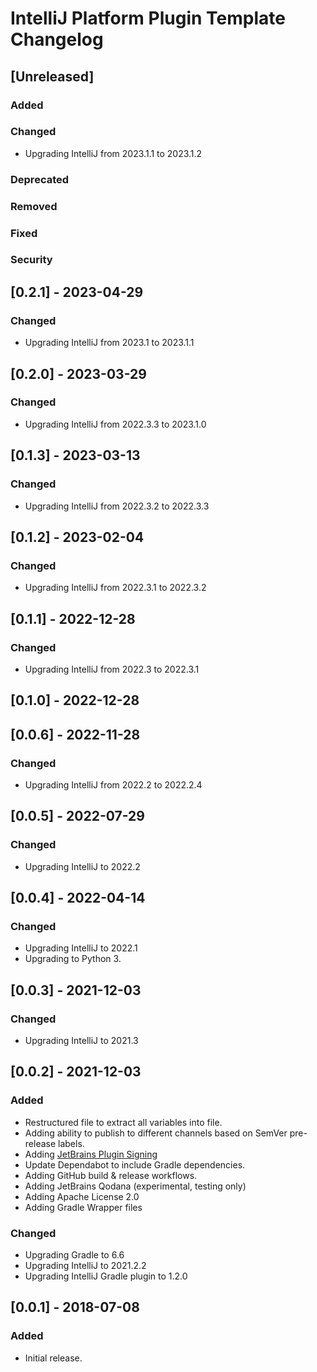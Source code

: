 <!-- Keep a Changelog guide -> https://keepachangelog.com -->

# IntelliJ Platform Plugin Template Changelog

## [Unreleased]
### Added

### Changed
- Upgrading IntelliJ from 2023.1.1 to 2023.1.2

### Deprecated

### Removed

### Fixed

### Security

## [0.2.1] - 2023-04-29
### Changed
- Upgrading IntelliJ from 2023.1 to 2023.1.1

## [0.2.0] - 2023-03-29
### Changed
- Upgrading IntelliJ from 2022.3.3 to 2023.1.0

## [0.1.3] - 2023-03-13
### Changed
- Upgrading IntelliJ from 2022.3.2 to 2022.3.3

## [0.1.2] - 2023-02-04
### Changed
- Upgrading IntelliJ from 2022.3.1 to 2022.3.2

## [0.1.1] - 2022-12-28
### Changed
- Upgrading IntelliJ from 2022.3 to 2022.3.1

## [0.1.0] - 2022-12-28

## [0.0.6] - 2022-11-28
### Changed
- Upgrading IntelliJ from 2022.2 to 2022.2.4

## [0.0.5] - 2022-07-29
### Changed
- Upgrading IntelliJ to 2022.2

## [0.0.4] - 2022-04-14
### Changed
- Upgrading IntelliJ to 2022.1
- Upgrading to Python 3.

## [0.0.3] - 2021-12-03
### Changed
- Upgrading IntelliJ to 2021.3

## [0.0.2] - 2021-12-03
### Added
- Restructured file to extract all variables into file.
- Adding ability to publish to different channels based on SemVer pre-release labels.
- Adding [JetBrains Plugin Signing](https://plugins.jetbrains.com/docs/intellij/plugin-signing.html)
- Update Dependabot to include Gradle dependencies.
- Adding GitHub build & release workflows.
- Adding JetBrains Qodana (experimental, testing only)
- Adding Apache License 2.0
- Adding Gradle Wrapper files

### Changed
- Upgrading Gradle to 6.6
- Upgrading IntelliJ to 2021.2.2
- Upgrading IntelliJ Gradle plugin to 1.2.0

## [0.0.1] - 2018-07-08
### Added
- Initial release.